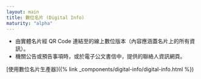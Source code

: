 ```yaml
---
layout: main
title: 數位名片 (Digital Info)
maturity: "alpha"
---
```


- 由實體名片經 QR Code 連結至的線上數位版本（內容應涵蓋名片上的所有資訊）。
- 機關公告或預告事項時，或於電子公文書信中，提供的聯絡人資訊網頁。

[使用數位名片生產器]({% link _components/digital-info/digital-info.html %})
